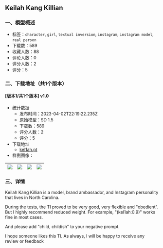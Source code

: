 ## Keilah Kang Killian
### 一、模型概述

- 标签：`character`, `girl`, `textual inversion`, `instagram`, `instagram model`, `real person`
- 下载数：589
- 收藏人数：88
- 评论人数：0
- 评分人数：2
- 评分：5

### 二、下载地址（共1个版本）

#### [版本1/共1个版本] v1.0

- 统计数据
  - 发布时间：2023-04-02T22:19:22.235Z
  - 原始模型：SD 1.5
  - 下载数：589
  - 评分人数：2
  - 评分：5
- 下载地址
  - [kel1ah.pt](https://civitai.com/api/download/models/34045)
- 样例图像：

| <img src="https://image.civitai.com/xG1nkqKTMzGDvpLrqFT7WA/c525012d-1364-4ed7-b361-d179fab12800/width=450/388640.jpeg" /> | <img src="https://image.civitai.com/xG1nkqKTMzGDvpLrqFT7WA/38e921b0-5fed-424b-631c-9d805085b400/width=450/388652.jpeg" /> | <img src="https://image.civitai.com/xG1nkqKTMzGDvpLrqFT7WA/415c90c8-2f8d-4578-65ef-16361363d800/width=450/388651.jpeg" /> | <img src="https://image.civitai.com/xG1nkqKTMzGDvpLrqFT7WA/b3ca42ec-182d-4363-8dfb-e00142f42900/width=450/388650.jpeg" /> |
| ---- | ---- | ---- | ---- |


### 三、详情
<p>Keilah Kang Killian is a model, brand ambassador, and Instagram personality that lives in North Carolina.</p><p>During the tests, the TI proved to be very good, very flexible and "obedient". But I highly recommend reduced weight. For example, "(kel1ah:0.9)" works fine in most cases. </p><p>And please add "child, childish" to your negative prompt.</p><p>I hope someone likes this TI. As always, I will be happy to receive any review or feedback</p><p></p>